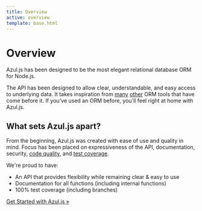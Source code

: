 ```yaml
---
title: Overview
active: overview
template: base.html
---
```


# Overview

Azul.js has been designed to be the most elegant relational database ORM for
Node.js.

The API has been designed to allow clear, understandable, and easy access to
underlying data. It takes inspiration from [many][django] [other][rails] ORM
tools that have come before it. If you've used an ORM before, you'll feel
right at home with Azul.js.

## What sets Azul.js apart?

From the beginning, Azul.js was created with ease of use and quality in mind.
Focus has been placed on expressiveness of the API, documentation, security,
[code quality][azul-codeclimate], and [test coverage][azul-coveralls].

We're proud to have:

  - An API that provides flexibility while remaining clear & easy to use
  - Documentation for all functions (including internal functions)
  - 100% test coverage (including branches)


<p class="text-center">
  <a class="btn btn-primary btn-lg" href="/getting-started.html" role="button">Get Started with Azul.js &raquo;</a>
</p>

[django]: https://www.djangoproject.com/
[rails]: http://rubyonrails.org/

[azul-codeclimate]: https://codeclimate.com/github/wbyoung/azul
[azul-coveralls]: https://coveralls.io/r/wbyoung/azul
